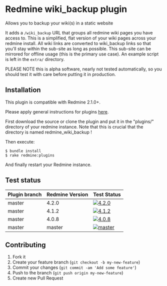 Redmine wiki_backup plugin
======================

Allows you to backup your wiki(s) in a static website

It adds a `/wiki_backup` URL that groups all redmine wiki pages you have access to. This is a simplified, flat version of your wiki
pages across your redmine install. All wiki links are converted to wiki_backup links so that you'll stay within the sub-site as long
as possible. This sub-site can be mirrored for offline usage (this is the primary use case). An example script is left in the
`extra/` directory.

PLEASE NOTE this is alpha software, nearly not tested automatically, so you should test it with care before putting it in production.

Installation
------------

This plugin is compatible with Redmine 2.1.0+.

Please apply general instructions for plugins [here](http://www.redmine.org/wiki/redmine/Plugins).

First download the source or clone the plugin and put it in the "plugins/" directory of your redmine instance. Note that this is crucial that the directory is named redmine_wiki_backup !

Then execute:

    $ bundle install
    $ rake redmine:plugins

And finally restart your Redmine instance.

Test status
-----------

|Plugin branch| Redmine Version   | Test Status      |
|-------------|-------------------|------------------|
|master       | 4.2.0             | [![4.2.0][1]][5] |  
|master       | 4.1.2             | [![4.1.2][2]][5] |  
|master       | 4.0.8             | [![4.0.8][3]][5] |
|master       | master            | [![master][4]][5]|

[1]: https://github.com/jbbarth/redmine_wiki_backup/actions/workflows/4_2_0.yml/badge.svg
[2]: https://github.com/jbbarth/redmine_wiki_backup/actions/workflows/4_1_2.yml/badge.svg
[3]: https://github.com/jbbarth/redmine_wiki_backup/actions/workflows/4_0_8.yml/badge.svg
[4]: https://github.com/jbbarth/redmine_wiki_backup/actions/workflows/master.yml/badge.svg
[5]: https://github.com/jbbarth/redmine_wiki_backup/actions

Contributing
------------

1. Fork it
2. Create your feature branch (`git checkout -b my-new-feature`)
3. Commit your changes (`git commit -am 'Add some feature'`)
4. Push to the branch (`git push origin my-new-feature`)
5. Create new Pull Request
